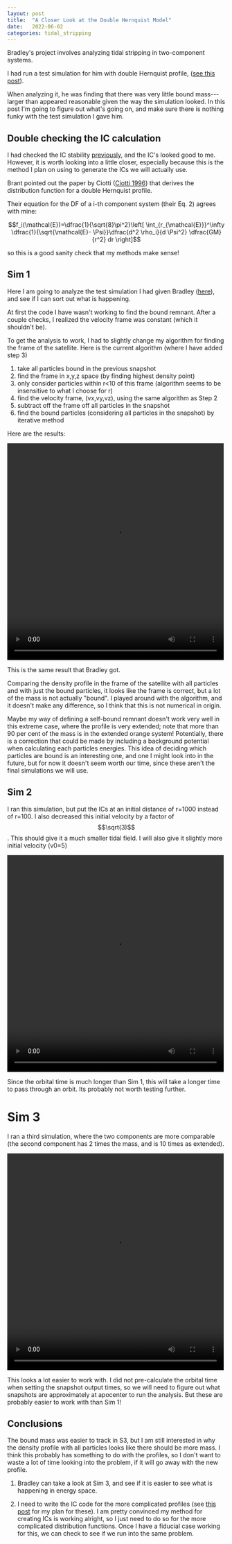 ```yaml
---
layout: post
title:  "A Closer Look at the Double Hernquist Model"
date:   2022-06-02
categories: tidal_stripping
---
```


Bradley's project involves analyzing tidal stripping in two-component systems.

I had run a test simulation for him with double Hernquist profile, (<a href="https://ndrakos.github.io/blog/tidal_stripping/Two_Component_System/">see this post</a>).

When analyzing it, he was finding that there was very little bound mass---larger than appeared reasonable given the way the simulation looked. In this post I'm going to figure out what's going on, and make sure there is nothing funky with the test simulation I gave him.

## Double checking the IC calculation

I had checked the IC stability <a href="https://ndrakos.github.io/blog/tidal_stripping/Two_Component_System/">previously</a>, and the IC's looked good to me. However, it is worth looking into a little closer, especially because this is the method I plan on using to generate the ICs we will actually use.


Brant pointed out the paper by Ciotti (<a href="">Ciotti 1996</a>) that derives the distribution function for a double Hernquist profile.

Their equation for the DF of a i-th component system (their Eq. 2) agrees with mine:

$$f_i(\mathcal{E})=\dfrac{1}{\sqrt{8}\pi^2}\left[ \int_{r_{\mathcal{E}}}^\infty \dfrac{1}{\sqrt{\mathcal{E}- \Psi}}\dfrac{d^2 \rho_i}{d \Psi^2} \dfrac{GM}{r^2} dr \right]$$

so this is a good sanity check that my methods make sense!


## Sim 1

Here I am going to analyze the test simulation I had given Bradley (<a href="https://ndrakos.github.io/blog/tidal_stripping/Two_Component_System/">here</a>), and see if I can sort out what is happening.

At first the code I have wasn't working to find the bound remnant. After a couple checks, I realized the velocity frame was constant (which it shouldn't be).

To get the analysis to work, I had to slightly change my algorithm for finding the frame of the satellite. Here is the current algorithm (where I have added step 3)
1. take all particles bound in the previous snapshot
2. find the frame in x,y,z space (by finding highest density point)
3. only consider particles within r<10 of this frame (algorithm seems to be insensitive to what I choose for r)
4. find the velocity frame, (vx,vy,vz), using the same algorithm as Step 2
5. subtract off the frame off all particles in the snapshot
6. find the bound particles (considering all particles in the snapshot) by iterative method

Here are the results:

<video src="{{site.baseurl}}/assets/videos/S1.mp4" width="500" height="500" controls>
</video>

This is the same result that Bradley got.

Comparing the density profile in the frame of the satellite with all particles and with just the bound particles, it looks like the frame is correct, but a lot of the mass is not actually "bound". I played around with the algorithm, and it doesn't make any difference, so I think that this is not numerical in origin.

Maybe my way of defining a self-bound remnant doesn't work very well in this extreme case, where the profile is very extended; note that more than 90 per cent of the mass is in the extended orange system! Potentially, there is a correction that could be made  by including a background potential when calculating each particles energies. This idea of deciding which particles are bound is an interesting one, and one I might look into in the future, but for now it doesn't seem worth our time, since these aren't the final simulations we will use.


## Sim 2

I ran this simulation, but put the ICs at an initial distance of r=1000 instead of r=100. I also decreased this initial velocity by a factor of $$\sqrt(3)$$. This should give it a much smaller tidal field. I will also give it slightly more initial velocity (v0=5)

<video src="{{site.baseurl}}/assets/videos/S2.mp4" width="500" height="500" controls>
</video>

Since the orbital time is much longer than Sim 1, this will take a longer time to pass through an orbit. Its probably not worth testing further.


# Sim 3

I ran a third simulation, where the two components are more comparable (the second component has 2 times the mass, and is 10 times as extended).


<video src="{{site.baseurl}}/assets/videos/S3.mp4" width="500" height="500" controls>
</video>

This looks a lot easier to work with. I did not pre-calculate the orbital time when setting the snapshot output times, so we will need to figure out what snapshots are approximately at apocenter to run the analysis. But these are probably easier to work with than Sim 1!


## Conclusions

The bound mass was easier to track in S3, but I am still interested in why the density profile with all particles looks like there should be more mass. I think this probably has something to do with the profiles, so I don't want to waste a lot of time looking into the problem, if it will go away with the new profile.

1. Bradley can take a look at Sim 3, and see if it is easier to see what is happening in energy space.

2. I need to write the IC code for the more complicated profiles (see <a href="https://ndrakos.github.io/blog/tidal_stripping/General_model_for_two-component_satellite/">this post</a> for my plan for these). I am pretty convinced my method for creating ICs is working alright, so I just need to do so for the more complicated distribution functions. Once I have a fiducial case working for this, we can check to see if we run into the same problem.
